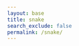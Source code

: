 ```yaml
---
layout: base 
title: snake 
search_exclude: false
permalink: /snake/
---
```



<script src="https://cdnjs.cloudflare.com/ajax/libs/three.js/r128/three.min.js"></script>

<script>
    const scene = new THREE.Scene();
    const camera = new THREE.PerspectiveCamera(75, window.innerWidth / window.innerHeight, 0.1, 1000);
    const renderer = new THREE.WebGLRenderer();

    renderer.setSize(window.innerWidth, window.innerHeight);
    document.body.appendChild(renderer.domElement);

    // Set camera position
    camera.position.set(0, 10, 20);
    camera.lookAt(0, 0, 0);

    // Add a basic light
    const light = new THREE.PointLight(0xffffff, 1, 100);
    light.position.set(10, 20, 10);
    scene.add(light);

    // Create the snake as an array of cubes
    const snake = [];
    const snakeMaterial = new THREE.MeshStandardMaterial({ color: 0x00ff00 });

    for (let i = 0; i < 3; i++) {
        const segment = new THREE.Mesh(new THREE.BoxGeometry(1, 1, 1), snakeMaterial);
        segment.position.set(i, 0, 0);
        scene.add(segment);
        snake.push(segment);
    }

    // Create food
    const foodMaterial = new THREE.MeshStandardMaterial({ color: 0xff0000 });
    const food = new THREE.Mesh(new THREE.SphereGeometry(0.5, 32, 32), foodMaterial);
    food.position.set(Math.random() * 10 - 5, 0, Math.random() * 10 - 5);
    scene.add(food);

    let direction = new THREE.Vector3(0, 0, 0); // Moving along the X-axis
    const speed = 0.1;

    function moveSnake() {
        // Move the head
        const head = snake[0];
        head.position.add(direction);

        // Move the body segments
        for (let i = snake.length - 1; i > 0; i--) {
            snake[i].position.copy(snake[i - 1].position);
        }
    }

    function checkFoodCollision() {
        const head = snake[0];
        if (head.position.distanceTo(food.position) < 1) {
            // Reposition food
            food.position.set(Math.random() * 10 - 5, 0, Math.random() * 10 - 5);

            // Grow the snake
            const tail = snake[snake.length - 1];
            const newSegment = new THREE.Mesh(new THREE.BoxGeometry(1, 1, 1), snakeMaterial);
            newSegment.position.copy(tail.position);
            scene.add(newSegment);
            snake.push(newSegment);
        }
    }

    function checkCollision() {
        const head = snake[0];

        // Check for wall collisions
        if (Math.abs(head.position.x) > 20 || Math.abs(head.position.z) > 20) {
            alert('Game Over');
            window.location.reload();
        }

        // Check for self-collision
        for (let i = 1; i < snake.length; i++) {
            if (head.position.distanceTo(snake[i].position) < 0.5) {
                alert('Game Over');
                window.location.reload();
            }
        }
    }

    document.addEventListener('keydown', (event) => {
        switch (event.key) {
            case 'ArrowUp': direction.set(0, 0, -1); break;  // Move forward
            case 'ArrowDown': direction.set(0, 0, 1); break; // Move backward
            case 'ArrowLeft': direction.set(-1, 0, 0); break; // Move left
            case 'ArrowRight': direction.set(1, 0, 0); break; // Move right
        }
    });

    function animate() {
        requestAnimationFrame(animate);

        moveSnake();
        checkFoodCollision();
        checkCollision();

        renderer.render(scene, camera);
    }

    animate();
</script>
